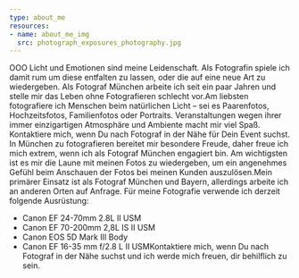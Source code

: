```yaml
---
type: about_me
resources: 
- name: about_me_img
  src: photograph_exposures_photography.jpg
---
```

OOO Licht und Emotionen sind meine Leidenschaft. Als Fotografin spiele ich damit rum um diese
entfalten zu lassen, oder die auf eine neue Art zu wiedergeben. Als Fotograf München arbeite ich
seit ein paar Jahren und stelle mir das Leben ohne Fotografieren schlecht vor.Am liebsten
fotografiere ich Menschen beim natürlichen Licht – sei es Paarenfotos, Hochzeitsfotos, Familienfotos
oder Portraits. Veranstaltungen wegen ihrer immer einzigartigen Atmosphäre und Ambiente macht mir
viel Spaß. Kontaktiere mich, wenn Du nach Fotograf in der Nähe für Dein Event suchst. In München zu
fotografieren bereitet mir besondere Freude, daher freue ich mich extrem, wenn ich als Fotograf
München engagiert bin. Am wichtigsten ist es mir die Laune mit meinen Fotos zu wiedergeben, um ein
angenehmes Gefühl beim Anschauen der Fotos bei meinen Kunden auszulösen.Mein primärer Einsatz ist
als Fotograf München und Bayern, allerdings arbeite ich an anderen Orten auf Anfrage. Für meine
Fotografie verwende ich derzeit folgende Ausrüstung:

- Canon EF 24-70mm 2.8L II USM
- Canon EF 70-200mm 2,8L IS II USM
- Canon EOS 5D Mark III Body
- Canon EF 16-35 mm f/2.8 L II USMKontaktiere mich, wenn Du nach Fotograf in der Nähe suchst und ich werde mich freuen, dir behilflich zu sein.


